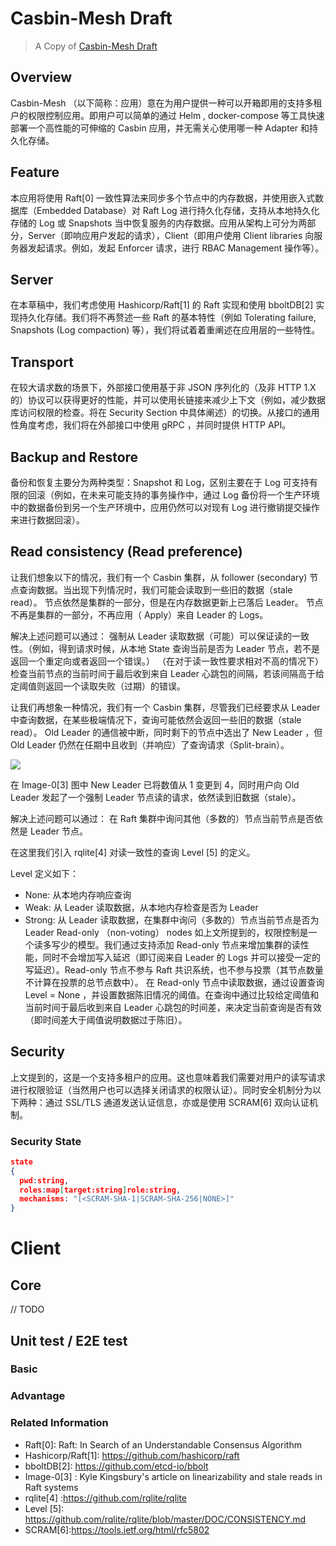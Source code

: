 # Casbin-Mesh Draft

> A Copy of [Casbin-Mesh Draft](https://docs.google.com/document/d/1-DrUu24sfRP3wvX1F61t1_oyjouC5Nu-aaFd5hBAfiU/edit#)
## Overview
Casbin-Mesh （以下简称：应用）意在为用户提供一种可以开箱即用的支持多租户的权限控制应用。即用户可以简单的通过 Helm , docker-compose 等工具快速部署一个高性能的可伸缩的 Casbin 应用，并无需关心使用哪一种 Adapter 和持久化存储。
## Feature
本应用将使用 Raft[0] 一致性算法来同步多个节点中的内存数据，并使用嵌入式数据库（Embedded Database）对 Raft Log 进行持久化存储，支持从本地持久化存储的 Log 或 Snapshots 当中恢复服务的内存数据。应用从架构上可分为两部分，Server（即响应用户发起的请求），Client（即用户使用 Client libraries 向服务器发起请求。例如，发起 Enforcer 请求，进行 RBAC Management 操作等）。
## Server
在本草稿中，我们考虑使用 Hashicorp/Raft[1] 的 Raft 实现和使用 bboltDB[2] 实现持久化存储。我们将不再赘述一些 Raft 的基本特性（例如 Tolerating failure, Snapshots (Log compaction) 等），我们将试着着重阐述在应用层的一些特性。
## Transport
在较大请求数的场景下，外部接口使用基于非 JSON 序列化的（及非 HTTP 1.X 的）协议可以获得更好的性能，并可以使用长链接来减少上下文（例如，减少数据库访问权限的检查。将在 Security Section 中具体阐述）的切换。从接口的通用性角度考虑，我们将在外部接口中使用 gRPC ，并同时提供 HTTP API。
## Backup and Restore
备份和恢复主要分为两种类型：Snapshot 和 Log，区别主要在于 Log 可支持有限的回滚（例如，在未来可能支持的事务操作中，通过 Log 备份将一个生产环境中的数据备份到另一个生产环境中，应用仍然可以对现有 Log 进行撤销提交操作来进行数据回滚）。
## Read consistency (Read preference)

让我们想象以下的情况，我们有一个 Casbin 集群，从 follower (secondary) 节点查询数据。当出现下列情况时，我们可能会读取到一些旧的数据（stale read）。
节点依然是集群的一部分，但是在内存数据更新上已落后 Leader。
节点不再是集群的一部分，不再应用（ Apply）来自 Leader 的 Logs。

解决上述问题可以通过：
强制从 Leader 读取数据（可能）可以保证读的一致性。（例如，得到请求时候，从本地 State 查询当前是否为 Leader 节点，若不是返回一个重定向或者返回一个错误。）
（在对于读一致性要求相对不高的情况下）检查当前节点的当前时间于最后收到来自 Leader 心跳包的间隔，若该间隔高于给定阈值则返回一个读取失败（过期）的错误。

让我们再想象一种情况，我们有一个 Casbin 集群，尽管我们已经要求从 Leader 中查询数据，在某些极端情况下，查询可能依然会返回一些旧的数据（stale read）。
Old Leader 的通信被中断，同时剩下的节点中选出了 New Leader ，但 Old Leader 仍然在任期中且收到（并响应）了查询请求（Split-brain）。

![](https://aphyr.com/data/posts/316/etcd-raft-multiprimary.jpg)

在 Image-0[3]  图中 New Leader 已将数值从 1 变更到 4，同时用户向 Old Leader 发起了一个强制 Leader 节点读的请求，依然读到旧数据（stale）。

解决上述问题可以通过：
在 Raft 集群中询问其他（多数的）节点当前节点是否依然是 Leader 节点。

在这里我们引入 rqlite[4] 对读一致性的查询 Level [5] 的定义。

Level 定义如下：
- None: 从本地内存响应查询
- Weak: 从 Leader 读取数据，从本地内存检查是否为 Leader
- Strong: 从 Leader 读取数据，在集群中询问（多数的）节点当前节点是否为 Leader
Read-only （non-voting） nodes
如上文所提到的，权限控制是一个读多写少的模型。我们通过支持添加 Read-only 节点来增加集群的读性能，同时不会增加写入延迟（即订阅来自 Leader 的 Logs 并可以接受一定的写延迟）。Read-only 节点不参与 Raft 共识系统，也不参与投票（其节点数量不计算在投票的总节点数中）。
在 Read-only 节点中读取数据，通过设置查询 Level = None ，并设置数据陈旧情况的阈值。在查询中通过比较给定阈值和当前时间于最后收到来自 Leader 心跳包的时间差，来决定当前查询是否有效（即时间差大于阈值说明数据过于陈旧）。
  
## Security
上文提到的，这是一个支持多租户的应用。这也意味着我们需要对用户的读写请求进行权限验证（当然用户也可以选择关闭请求的权限认证）。同时安全机制分为以下两种：通过 SSL/TLS 通道发送认证信息，亦或是使用 SCRAM[6] 双向认证机制。

### Security State

```json
state
{
  pwd:string,
  roles:map[target:string]role:string,
  mechanisms: "[<SCRAM-SHA-1|SCRAM-SHA-256|NONE>]"
}
```

# Client
## Core
// TODO
## Unit test / E2E test
### Basic
### Advantage
### Related Information
- Raft[0]:  Raft: In Search of an Understandable Consensus Algorithm
- Hashicorp/Raft[1]: https://github.com/hashicorp/raft
- bboltDB[2]: https://github.com/etcd-io/bbolt
- Image-0[3] : Kyle Kingsbury's article on linearizability and stale reads in Raft systems
- rqlite[4] :https://github.com/rqlite/rqlite
- Level [5]: https://github.com/rqlite/rqlite/blob/master/DOC/CONSISTENCY.md
- SCRAM[6]:https://tools.ietf.org/html/rfc5802

